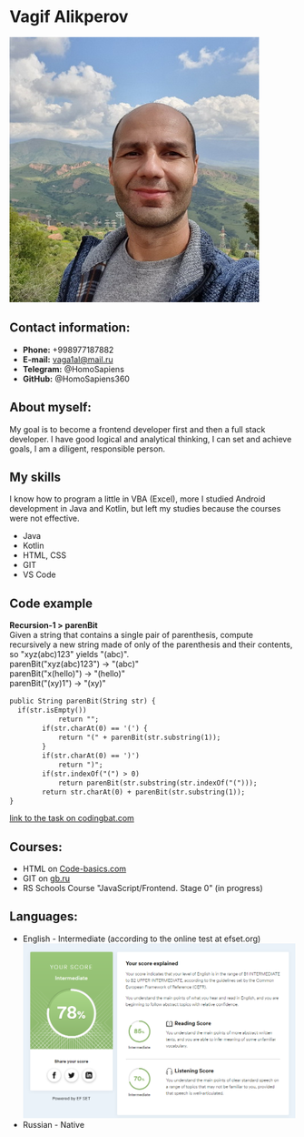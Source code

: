 # Vagif Alikperov
![my photo](https://github.com/HomoSapiens360/Images/blob/main/myphoto.jpg)

## Contact information:
+ **Phone:** +998977187882
+ **E-mail:** vaga1al@mail.ru
+ **Telegram:** @HomoSapiens
+ **GitHub:** @HomoSapiens360

## About myself:

My goal is to become a frontend developer first and then 
a full stack developer. I have good logical and analytical thinking, I can set and achieve goals, I am a diligent, responsible person.

## My skills
I know how to program a little in VBA (Excel), more
I studied Android development in Java and Kotlin, but left my studies because the courses were not effective.  
* Java
* Kotlin
* HTML, CSS
* GIT
* VS Code

## Code example

**Recursion-1 > parenBit**   
Given a string that contains a single pair of parenthesis, compute recursively a new string made of only of the parenthesis and their contents, so "xyz(abc)123" yields "(abc)".   
parenBit("xyz(abc)123") → "(abc)"   
parenBit("x(hello)") → "(hello)"   
parenBit("(xy)1") → "(xy)"   
```
public String parenBit(String str) {
  if(str.isEmpty())
            return "";
        if(str.charAt(0) == '(') {
            return "(" + parenBit(str.substring(1));
        }
        if(str.charAt(0) == ')')
            return ")";
        if(str.indexOf("(") > 0)
            return parenBit(str.substring(str.indexOf("(")));
        return str.charAt(0) + parenBit(str.substring(1));
}
```
[link to the task on codingbat.com](https://codingbat.com/prob/p137918)
## Courses:

* HTML on [Code-basics.com](https://code-basics.com/ru)
* GIT on [gb.ru](https://gb.ru/)
* RS Schools Course "JavaScript/Frontend. Stage 0" (in progress)

## Languages:
* English - Intermediate (according to the online test at efset.org)   
![certificate](https://github.com/HomoSapiens360/Images/blob/main/Efset_1.png)
* Russian - Native
